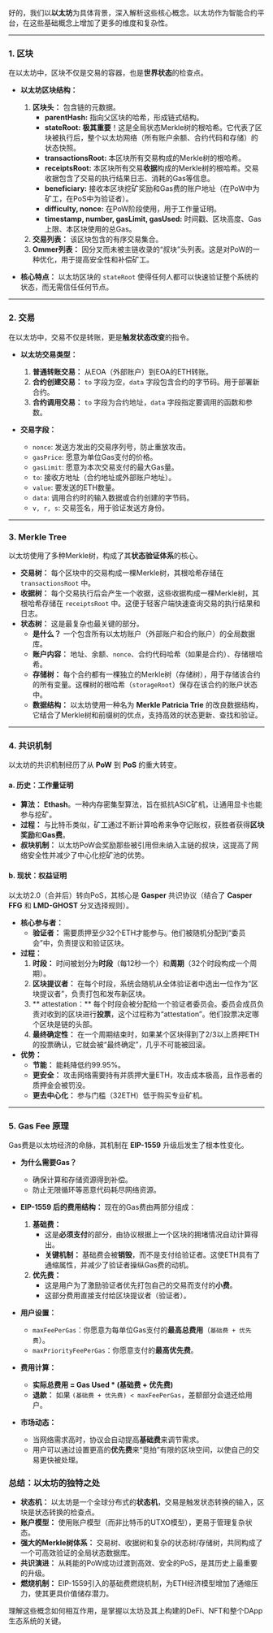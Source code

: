 好的，我们以**以太坊**为具体背景，深入解析这些核心概念。以太坊作为智能合约平台，在这些基础概念上增加了更多的维度和复杂性。

---

### 1. 区块

在以太坊中，区块不仅是交易的容器，也是**世界状态**的检查点。

*   **以太坊区块结构：**
    1.  **区块头：** 包含链的元数据。
        *   **parentHash:** 指向父区块的哈希，形成链式结构。
        *   **stateRoot:** **极其重要**！这是全局状态Merkle树的根哈希。它代表了区块被执行后，整个以太坊网络（所有账户余额、合约代码和存储）的状态快照。
        *   **transactionsRoot:** 本区块所有交易构成的Merkle树的根哈希。
        *   **receiptsRoot:** 本区块所有交易**收据**构成的Merkle树的根哈希。交易收据包含了交易的执行结果日志、消耗的Gas等信息。
        *   **beneficiary:** 接收本区块挖矿奖励和Gas费的账户地址（在PoW中为矿工，在PoS中为验证者）。
        *   **difficulty, nonce:** 在PoW阶段使用，用于工作量证明。
        *   **timestamp, number, gasLimit, gasUsed:** 时间戳、区块高度、Gas上限、本区块使用的总Gas。
    2.  **交易列表：** 该区块包含的有序交易集合。
    3.  **Ommer列表：** 因分叉而未被主链收录的“叔块”头列表。这是对PoW的一种优化，用于提高安全性和补偿矿工。

*   **核心特点：** 以太坊区块的 `stateRoot` 使得任何人都可以快速验证整个系统的状态，而无需信任任何节点。

---

### 2. 交易

在以太坊中，交易不仅是转账，更是**触发状态改变**的指令。

*   **以太坊交易类型：**
    1.  **普通转账交易：** 从EOA（外部账户）到EOA的ETH转账。
    2.  **合约创建交易：** `to` 字段为空，`data` 字段包含合约的字节码。用于部署新合约。
    3.  **合约调用交易：** `to` 字段为合约地址，`data` 字段指定要调用的函数和参数。

*   **交易字段：**
    *   `nonce`: 发送方发出的交易序列号，防止重放攻击。
    *   `gasPrice`: 愿意为单位Gas支付的价格。
    *   `gasLimit`: 愿意为本次交易支付的最大Gas量。
    *   `to`: 接收方地址（合约地址或外部账户地址）。
    *   `value`: 要发送的ETH数量。
    *   `data`: 调用合约时的输入数据或合约创建的字节码。
    *   `v, r, s`: 交易签名，用于验证发送方身份。

---

### 3. Merkle Tree

以太坊使用了多种Merkle树，构成了其**状态验证体系**的核心。

*   **交易树：** 每个区块中的交易构成一棵Merkle树，其根哈希存储在 `transactionsRoot` 中。
*   **收据树：** 每个交易执行后会产生一个收据，这些收据构成一棵Merkle树，其根哈希存储在 `receiptsRoot` 中。这便于轻客户端快速查询交易的执行结果和日志。
*   **状态树：** 这是最复杂也最关键的部分。
    *   **是什么？** 一个包含所有以太坊账户（外部账户和合约账户）的全局数据库。
    *   **账户内容：** 地址、余额、`nonce`、合约代码哈希（如果是合约）、存储根哈希。
    *   **存储树：** 每个合约都有一棵独立的Merkle树（存储树），用于存储该合约的所有变量。这棵树的根哈希（`storageRoot`）保存在该合约的账户状态中。
    *   **数据结构：** 以太坊使用一种名为 **Merkle Patricia Trie** 的改良数据结构，它结合了Merkle树和前缀树的优点，支持高效的状态更新、查找和验证。



---

### 4. 共识机制

以太坊的共识机制经历了从 **PoW** 到 **PoS** 的重大转变。

#### a. 历史：工作量证明

*   **算法：** **Ethash**。一种内存密集型算法，旨在抵抗ASIC矿机，让通用显卡也能参与挖矿。
*   **过程：** 与比特币类似，矿工通过不断计算哈希来争夺记账权，获胜者获得**区块奖励**和**Gas费**。
*   **叔块机制：** 以太坊PoW会奖励那些被引用但未纳入主链的叔块，这提高了网络安全性并减少了中心化挖矿池的优势。

#### b. 现状：权益证明

以太坊2.0（合并后）转向PoS，其核心是 **Gasper** 共识协议（结合了 **Casper FFG** 和 **LMD-GHOST** 分叉选择规则）。

*   **核心参与者：**
    *   **验证者：** 需要质押至少32个ETH才能参与。他们被随机分配到“委员会”中，负责提议和验证区块。
*   **过程：**
    1.  **时段：** 时间被划分为**时段**（每12秒一个）和**周期**（32个时段构成一个周期）。
    2.  **区块提议者：** 在每个时段，系统会随机从全体验证者中选出一位作为“区块提议者”，负责打包和发布新区块。
    3.  ** attestation：** 每个时段会被分配给一个验证者委员会。委员会成员负责对收到的区块进行**投票**，这个过程称为“attestation”。他们投票决定哪个区块是链的头部。
    4.  **最终确定性：** 在一个周期结束时，如果某个区块得到了2/3以上质押ETH的投票确认，它就会被“最终确定”，几乎不可能被回滚。
*   **优势：**
    *   **节能：** 能耗降低约99.95%。
    *   **更安全：** 攻击网络需要持有并质押大量ETH，攻击成本极高，且作恶者的质押金会被罚没。
    *   **更去中心化：** 参与门槛（32ETH）低于购买专业矿机。

---

### 5. Gas Fee 原理

Gas费是以太坊经济的命脉，其机制在 **EIP-1559** 升级后发生了根本性变化。

*   **为什么需要Gas？**
    *   确保计算和存储资源得到补偿。
    *   防止无限循环等恶意代码耗尽网络资源。

*   **EIP-1559 后的费用结构：**
    现在的Gas费由两部分组成：

    1.  **基础费：**
        *   这是**必须支付**的部分，由协议根据上一个区块的拥堵情况自动计算得出。
        *   **关键机制：** 基础费会被**销毁**，而不是支付给验证者。这使ETH具有了通缩属性，并减少了验证者操纵Gas费的动机。
    2.  **优先费：**
        *   这是用户为了激励验证者优先打包自己的交易而支付的**小费**。
        *   这部分费用直接支付给区块提议者（验证者）。

*   **用户设置：**
    *   `maxFeePerGas`：你愿意为每单位Gas支付的**最高总费用**（`基础费 + 优先费`）。
    *   `maxPriorityFeePerGas`：你愿意支付的**最高优先费**。

*   **费用计算：**
    *   **实际总费用 = Gas Used * (基础费 + 优先费)**
    *   **退款：** 如果 `(基础费 + 优先费) < maxFeePerGas`，差额部分会退还给用户。

*   **市场动态：**
    *   当网络需求高时，协议会自动提高**基础费**来调节需求。
    *   用户可以通过设置更高的**优先费**来“竞拍”有限的区块空间，以使自己的交易更快被处理。

### 总结：以太坊的独特之处

*   **状态机：** 以太坊是一个全球分布式的**状态机**，交易是触发状态转换的输入，区块是状态转换的检查点。
*   **账户模型：** 使用账户模型（而非比特币的UTXO模型），更易于管理复杂状态。
*   **强大的Merkle树体系：** 交易树、收据树和复杂的状态树/存储树，共同构成了一个可高效验证的全局状态数据库。
*   **共识演进：** 从耗能的PoW成功过渡到高效、安全的PoS，是其历史上最重要的升级。
*   **燃烧机制：** EIP-1559引入的基础费燃烧机制，为ETH经济模型增加了通缩压力，使其更具价值储存潜力。

理解这些概念如何相互作用，是掌握以太坊及其上构建的DeFi、NFT和整个DApp生态系统的关键。
